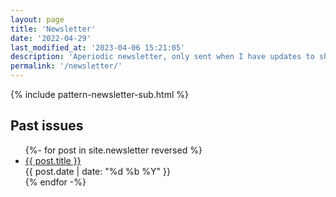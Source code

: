 ```yaml
---
layout: page
title: 'Newsletter'
date: '2022-04-29'
last_modified_at: '2023-04-06 15:21:05'
description: 'Aperiodic newsletter, only sent when I have updates to share, mostly about releases or facts from the audio and game industries.'
permalink: '/newsletter/'
---
```

{% include pattern-newsletter-sub.html %}

## Past issues

<ul class="list-hr">
  {%- for post in site.newsletter reversed %}
  <li>
    <a href="{{ post.url }}" title="Read the post">{{ post.title }}</a><br>
    <span class="small">{{ post.date | date: "%d %b %Y" }}</span>
  </li>
  {% endfor -%}
</ul>